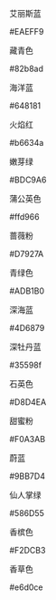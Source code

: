艾丽斯蓝

#EAEFF9



藏青色

#82b8ad 



海洋蓝

#648181



火焰红

#b6634a



嫩芽绿

#BDC9A6



蒲公英色

#ffd966



蔷薇粉

#D7927A



青绿色

#ADB1B0



深海蓝

#4D6879



深牡丹蓝

#35598f



石英色

#D8D4EA



甜蜜粉

#F0A3AB



蔚蓝

#9BB7D4



仙人掌绿

#586D55



香槟色

#F2DCB3



香草色

#e6d0ce